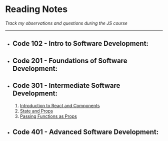 # Reading Notes
*Track my observations and questions during the JS course*

---
- ## Code 102 - Intro to Software Development:
- ## Code 201 - Foundations of Software Development:
- ## Code 301 - Intermediate Software Development:
  1. [Introduction to React and Components](https://github.com/Ibrahimnalmanaseer/reading-notes/blob/main/Introduction%20to%20React%20and%20Components.md)
  2. [State and Props](https://github.com/Ibrahimnalmanaseer/reading-notes/blob/main/State%20and%20Props)
  3. [Passing Functions as Props](https://github.com/Ibrahimnalmanaseer/reading-notes/blob/main/Passing%20Functions%20as%20Props)
  
  
 
- ## Code 401 - Advanced Software Development:
